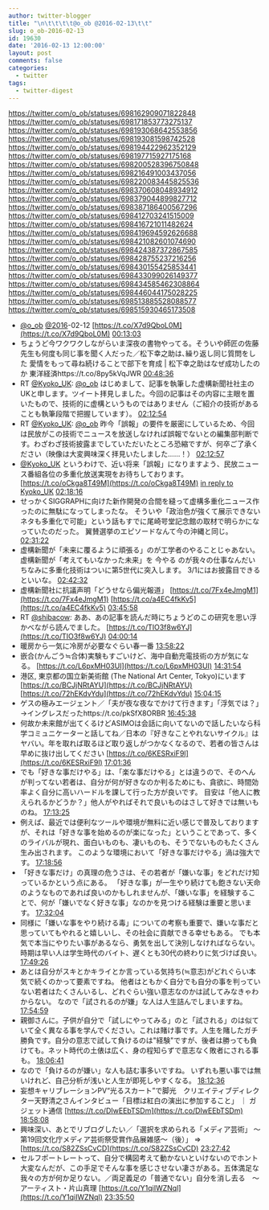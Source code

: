 ```yaml
---
author: twitter-blogger
title: "\n\t\t\t\t@o_ob @2016-02-13\t\t"
slug: o_ob-2016-02-13
id: 19630
date: '2016-02-13 12:00:00'
layout: post
comments: false
categories:
  - twitter
tags:
  - twitter-digest
---
```


https://twitter.com/o_ob/statuses/698162909071822848 https://twitter.com/o_ob/statuses/698171853773275137 https://twitter.com/o_ob/statuses/698193068642553856 https://twitter.com/o_ob/statuses/698193081598742528 https://twitter.com/o_ob/statuses/698194422962352129 https://twitter.com/o_ob/statuses/698197715927175168 https://twitter.com/o_ob/statuses/698200528396750848 https://twitter.com/o_ob/statuses/698216491003437056 https://twitter.com/o_ob/statuses/698220083445825536 https://twitter.com/o_ob/statuses/698370608048934912 https://twitter.com/o_ob/statuses/698379044899827712 https://twitter.com/o_ob/statuses/698387186400567296 https://twitter.com/o_ob/statuses/698412703241515009 https://twitter.com/o_ob/statuses/698416721011482624 https://twitter.com/o_ob/statuses/698419694592626688 https://twitter.com/o_ob/statuses/698421082601074690 https://twitter.com/o_ob/statuses/698424387372867585 https://twitter.com/o_ob/statuses/698428755237216256 https://twitter.com/o_ob/statuses/698430155425853441 https://twitter.com/o_ob/statuses/698433099026149377 https://twitter.com/o_ob/statuses/698434585462308864 https://twitter.com/o_ob/statuses/698446044175028225 https://twitter.com/o_ob/statuses/698513885528088577 https://twitter.com/o_ob/statuses/698515930465173508  

*   [@o_ob](https://twitter.com/o_ob) [@2016](https://twitter.com/2016)-02-12 [https://t.co/X7d9QboL0M](https://t.co/X7d9QboL0M) [00:13:03](https://twitter.com/o_ob/statuses/698162909071822848)
*   ちょうど今ワクワクしながらいま深夜の書物やってる。そういや師匠の佐藤先生も何度も同じ事を聞く人だった／松下幸之助は､繰り返し同じ質問をした 愛情をもって尋ね続けることで部下を育成 | 松下幸之助はなぜ成功したのか 東洋経済https://t.co/8py5kVqJWR [00:48:36](https://twitter.com/o_ob/statuses/698171853773275137)
*   RT [@Kyoko_UK](https://twitter.com/Kyoko_UK): [@o_ob](https://twitter.com/o_ob) はじめまして、記事を執筆した虚構新聞社社主のUKと申します。ツイート拝見しました。今回の記事はその内容に主眼を置いたもので、技術的に虚構というものではありません（ご紹介の技術があることも執筆段階で把握しています）。 [02:12:54](https://twitter.com/o_ob/statuses/698193068642553856)
*   RT [@Kyoko_UK](https://twitter.com/Kyoko_UK): [@o_ob](https://twitter.com/o_ob) 昨今「誤報」の要件を厳密にしているため、今回は民放がこの技術でニュースを放送しなければ誤報でないとの編集部判断です。わざわざ技術披露までしていただいたところ恐縮ですが、何卒ご了承ください（映像は大変興味深く拝見いたしました……！） [02:12:57](https://twitter.com/o_ob/statuses/698193081598742528)
*   [@Kyoko_UK](https://twitter.com/Kyoko_UK) というわけで、近い将来「誤報」になりますよう、民放ニュース番組各位の多重化放送実現をお待ちしております。 [https://t.co/oCkga8T49M](https://t.co/oCkga8T49M) [in reply to Kyoko_UK](https://twitter.com/Kyoko_UK/statuses/698192787259305984) [02:18:16](https://twitter.com/o_ob/statuses/698194422962352129)
*   せっかくSIGGRAPHに向けた新作開発の合間を縫って虚構多重化ニュース作ったのに無駄になってしまったな。 そういや「政治色が強くて展示できないネタも多重化で可能」という話もすでに尾崎咢堂記念館の取材で明らかになっていたのだった。 翼賛選挙のエピソードなんて今の沖縄と同じ。 [02:31:22](https://twitter.com/o_ob/statuses/698197715927175168)
*   虚構新聞が「未来に覆るように頑張る」のが工学者のやることじゃあない。 虚構新聞が「考えてもいなかった未来」を 今やる のが我々の仕事なんだい ちなみに多重化技術はついに第5世代に突入します。 3/1にはお披露目できるといいな。 [02:42:32](https://twitter.com/o_ob/statuses/698200528396750848)
*   虚構新聞社に抗議声明「どうせなら偏光報道」 [https://t.co/7Fx4eJmgM1](https://t.co/7Fx4eJmgM1) [https://t.co/a4EC4fkKv5](https://t.co/a4EC4fkKv5) [03:45:58](https://twitter.com/o_ob/statuses/698216491003437056)
*   RT [@shibacow](https://twitter.com/shibacow): ああ、あの記事を読んだ時にちょうどのこの研究を思い浮かべながら読んでました。 [https://t.co/TIO3f8w6YJ](https://t.co/TIO3f8w6YJ) [04:00:14](https://twitter.com/o_ob/statuses/698220083445825536)
*   暖房から一気に冷房が必要なぐらい春一番 [13:58:22](https://twitter.com/o_ob/statuses/698370608048934912)
*   嵌合(かんごう≒合体)実験もすごいけど、海中自動充電技術の方が気になる。 [https://t.co/L6pxMH03UI](https://t.co/L6pxMH03UI) [14:31:54](https://twitter.com/o_ob/statuses/698379044899827712)
*   港区, 東京都の国立新美術館 (The National Art Center, Tokyo)にいます [https://t.co/BCJjNRtAYU](https://t.co/BCJjNRtAYU) [https://t.co/72hEKdvYdu](https://t.co/72hEKdvYdu) [15:04:15](https://twitter.com/o_ob/statuses/698387186400567296)
*   ゲスの極みエージェント／「夫が夜な夜なでかけて行きます」「浮気では？」→イングレスだったhttps://t.co/pkSfX8ORBR [16:45:38](https://twitter.com/o_ob/statuses/698412703241515009)
*   何故か未来館が出てくるけどASIMOは会話に向いてないので話したいなら科学コミュニケーターと話してね／日本の『好きなことやれないサイクル』はヤバい。年を取れば取るほど取り返しがつかなくなるので、若者の皆さんは早めに抜け出してください [https://t.co/6KESRxiF9l](https://t.co/6KESRxiF9l) [17:01:36](https://twitter.com/o_ob/statuses/698416721011482624)
*   でも「好きな事だけやる」は、「楽な事だけやる」とは違うので、そのへんが判ってない若者は、自分が何が好きなのか判るためにも、貪欲に、時間効率よく自分に高いハードルを課して行った方が良いです。 目安は「他人に教えられるかどうか？」他人がやればそれで良いものはさして好きでは無いものね。 [17:13:25](https://twitter.com/o_ob/statuses/698419694592626688)
*   例えば、最近では便利なツールや環境が無料に近い感じで普及しておりますが、それは「好きな事を始めるのが楽になった」ということであって、多くのライバルが現れ、面白いものも、凄いものも、そうでないものもたくさん生み出されます。 このような環境において「好きな事だけやる」渦は強大です。 [17:18:56](https://twitter.com/o_ob/statuses/698421082601074690)
*   「好きな事だけ」の真理の危うさは、その若者が「嫌いな事」をどれだけ知っているかという点にある。 「好きな事」が一生やり続けても飽きない天命のようなものであれば良いのかもしれませんが、「嫌いな事」を経験することで、何が「嫌いでなく好きな事」なのかを見つける経験は重要と思います。 [17:32:04](https://twitter.com/o_ob/statuses/698424387372867585)
*   同様に「嫌いな事をやり続ける毒」についての考察も重要で、嫌いな事だと思っていてもやれると嬉しいし、その社会に貢献できる幸せもある。 でも本気で本当にやりたい事があるなら、勇気を出して決別しなければならない。 時期は早い人は学生時代のバイト、遅くとも30代の終わりに気づけば良い。 [17:49:26](https://twitter.com/o_ob/statuses/698428755237216256)
*   あとは自分がスキとかキライとか言っている気持ち(≒意志)がどれぐらい本気で続くのかって要素ですね。 他者はともかく自分でも自分の事を判っていない若者はたくさんいるし、どれぐらい強い意志なのかは試してみなきゃわからない。 なので「試されるのが嫌」な人は人生詰んでしまいますね。 [17:54:59](https://twitter.com/o_ob/statuses/698430155425853441)
*   親御さんに。子供が自分で「試しにやってみる」のと「試される」のは似ていて全く異なる事を学んでください。これは賭け事です。人生を賭したガチ勝負です。自分の意志で試して負けるのは"経験"ですが、後者は勝っても負けても。ネット時代の土俵は広く、身の程知らずで意志なく敗者にされる事も。 [18:06:41](https://twitter.com/o_ob/statuses/698433099026149377)
*   なので「負けるのが嫌い」な人も詰む事多いですね。 いずれも悪い事では無いけれど、自己分析が浅いと人生が即死しやすくなる。 [18:12:36](https://twitter.com/o_ob/statuses/698434585462308864)
*   妄想キャリブレーションPV“光るスカート”で脚光　クリエイティブディレクター天野清之さんインタビュー「目標は紅白の演出に参加すること」 ｜ ガジェット通信 [https://t.co/DIwEEbTSDm](https://t.co/DIwEEbTSDm) [18:58:08](https://twitter.com/o_ob/statuses/698446044175028225)
*   興味深い、あとでリブログしたい／「選択を求められる「メディア芸術」 ～第19回文化庁メディア芸術祭受賞作品展雑感～（後）」 ⇒ [https://t.co/S82ZSsCvCD](https://t.co/S82ZSsCvCD) [23:27:42](https://twitter.com/o_ob/statuses/698513885528088577)
*   セルフポートレートって、自分で構図考えて動かないといけないのでホント大変なんだが、この手足でそんな事を感じさせない凄さがある。五体満足な我々の方が何か足りない。／両足義足の「普通でない」自分を消し去る　〜アーティスト・片山真理 [https://t.co/Y1qiIWZNql](https://t.co/Y1qiIWZNql) [23:35:50](https://twitter.com/o_ob/statuses/698515930465173508)